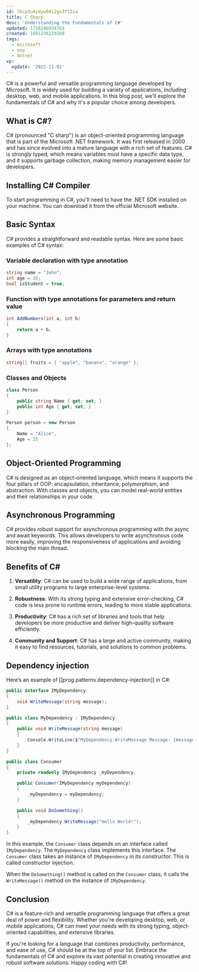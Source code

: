 ```yaml
---
id: l6cp3u4ydyw94l2go3ft2ia
title: C Sharp
desc: 'Understanding the Fundamentals of C#'
updated: 1728246934763
created: 1691236229369
tags:
  - microsoft
  - oop
  - dotnet
vp:
  ogdate: '2022-11-01'
---
```

C# is a powerful and versatile programming language developed by Microsoft. It is widely used for building a variety of applications, including desktop, web, and mobile applications. In this blog post, we'll explore the fundamentals of C# and why it's a popular choice among developers.

## What is C#?

C# (pronounced "C sharp") is an object-oriented programming language that is part of the Microsoft .NET framework. It was first released in 2000 and has since evolved into a mature language with a rich set of features. C# is strongly typed, which means variables must have a specific data type, and it supports garbage collection, making memory management easier for developers.

## Installing C# Compiler

To start programming in C#, you'll need to have the .NET SDK installed on your machine. You can download it from the official Microsoft website.

## Basic Syntax

C# provides a straightforward and readable syntax. Here are some basic examples of C# syntax:

### Variable declaration with type annotation

```csharp
string name = "John";
int age = 30;
bool isStudent = true;
```

### Function with type annotations for parameters and return value

```csharp
int AddNumbers(int a, int b)
{
    return a + b;
}
```

### Arrays with type annotations

```csharp
string[] fruits = { "apple", "banana", "orange" };
```

### Classes and Objects

```csharp
class Person
{
    public string Name { get; set; }
    public int Age { get; set; }
}

Person person = new Person
{
    Name = "Alice",
    Age = 25
};
```

## Object-Oriented Programming

C# is designed as an object-oriented language, which means it supports the four pillars of OOP: encapsulation, inheritance, polymorphism, and abstraction. With classes and objects, you can model real-world entities and their relationships in your code.

## Asynchronous Programming

C# provides robust support for asynchronous programming with the async and await keywords. This allows developers to write asynchronous code more easily, improving the responsiveness of applications and avoiding blocking the main thread.

## Benefits of C\#

1. **Versatility**: C# can be used to build a wide range of applications, from small utility programs to large enterprise-level systems.

2. **Robustness**: With its strong typing and extensive error-checking, C# code is less prone to runtime errors, leading to more stable applications.

3. **Productivity**: C# has a rich set of libraries and tools that help developers be more productive and deliver high-quality software efficiently.

4. **Community and Support**: C# has a large and active community, making it easy to find resources, tutorials, and solutions to common problems.

## Dependency injection

Here’s an example of [[prog.patterns.dependency-injection]] in C#:

```csharp
public interface IMyDependency
{
    void WriteMessage(string message);
}

public class MyDependency : IMyDependency
{
    public void WriteMessage(string message)
    {
        Console.WriteLine($"MyDependency.WriteMessage Message: {message}");
    }
}

public class Consumer
{
    private readonly IMyDependency _myDependency;

    public Consumer(IMyDependency myDependency)
    {
        _myDependency = myDependency;
    }

    public void DoSomething()
    {
        _myDependency.WriteMessage("Hello World!");
    }
}
```

In this example, the `Consumer` class depends on an interface called `IMyDependency`. The `MyDependency` class implements this interface. The `Consumer` class takes an instance of `IMyDependency` in its constructor. This is called constructor injection.

When the `DoSomething()` method is called on the `Consumer` class, it calls the `WriteMessage()` method on the instance of `IMyDependency`.

## Conclusion

C# is a feature-rich and versatile programming language that offers a great deal of power and flexibility. Whether you're developing desktop, web, or mobile applications, C# can meet your needs with its strong typing, object-oriented capabilities, and extensive libraries.

If you're looking for a language that combines productivity, performance, and ease of use, C# should be at the top of your list. Embrace the fundamentals of C# and explore its vast potential in creating innovative and robust software solutions. Happy coding with C#!
